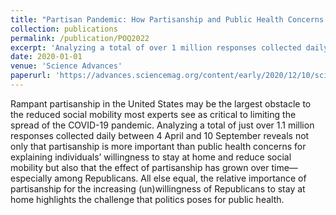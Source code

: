 ```yaml
---
title: "Partisan Pandemic: How Partisanship and Public Health Concerns Affect Individuals’ Social Distancing During COVID-19"
collection: publications
permalink: /publication/POQ2022
excerpt: 'Analyzing a total of over 1 million responses collected daily in the spring and summer of 2020 reveals not only that partisanship is more important than public health concerns for explaining individuals’ social distancing during the COVID-19 pandemic, but also that the effect of partisanship has grown over time – especially among Republicans. '
date: 2020-01-01
venue: 'Science Advances'
paperurl: 'https://advances.sciencemag.org/content/early/2020/12/10/sciadv.abd7204'
---
```


Rampant partisanship in the United States may be the largest obstacle to the reduced social mobility most experts see as critical to limiting the spread of the COVID-19 pandemic. Analyzing a total of just over 1.1 million responses collected daily between 4 April and 10 September reveals not only that partisanship is more important than public health concerns for explaining individuals’ willingness to stay at home and reduce social mobility but also that the effect of partisanship has grown over time—especially among Republicans. All else equal, the relative importance of partisanship for the increasing (un)willingness of Republicans to stay at home highlights the challenge that politics poses for public health.